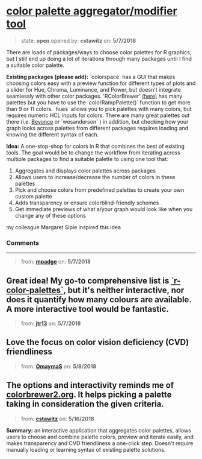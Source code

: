 # [color palette aggregator/modifier tool](https://github.com/ropensci/unconf18/issues/50)

> state: **open** opened by: **cstawitz** on: **5/7/2018**

There are loads of packages/ways to choose color palettes for R graphics, but I still end up doing a lot of iterations through many packages until I find a suitable color palette. 

**Existing packages (please add):**
&#x60;colorspace&#x60; has a GUI that makes choosing colors easy with a preview function for different types of plots and a slider for Hue, Chroma, Luminance, and Power, but doesn&#x27;t integrate seamlessly with other color packages. &#x27;RColorBrewer&#x27; [(here)](http://colorbrewer2.org/#type&#x3D;sequential&amp;scheme&#x3D;YlGn&amp;n&#x3D;9) has many palettes but you have to use the &#x60;colorRampPalette()&#x60; function to get more than 9 or 11 colors. &#x60;hues&#x60; allows you to pick palettes with many colors, but requires numeric HCL inputs for colors. There are many great palettes out there (i.e. [Beyonce](http://beyoncepalettes.tumblr.com/) or &#x60;wesanderson&#x60; ) in addition, but checking how your graph looks across palettes from different packages requires loading and knowing the different syntax of each.

**Idea:**
A one-stop-shop for colors in R that combines the best of existing tools.  The goal would be to change the workflow from iterating across multiple packages to find a suitable palette to using one tool that:
1. Aggregates and displays color palettes across packages
2. Allows users to increase/decrease the number of colors in these palettes
3. Pick and choose colors from predefined palettes to create your own custom palette
4. Adds transparency or ensure colorblind-friendly schemes
5. Get immediate previews of what a/your graph would look like when you change any of these options

my colleague Margaret Siple inspired this idea  

 


### Comments

---
> from: [**mpadge**](https://github.com/ropensci/unconf18/issues/50#issuecomment-387212135) on: **5/7/2018**

Great idea! My go-to comprehensive list is [&#x60;r-color-palettes&#x60;](https://github.com/EmilHvitfeldt/r-color-palettes), but it&#x27;s neither interactive, nor does it quantify how many colours are available. A more interactive tool would be fantastic.
---
> from: [**jtr13**](https://github.com/ropensci/unconf18/issues/50#issuecomment-387213439) on: **5/7/2018**

Love the focus on color vision deficiency (CVD) friendliness
---
> from: [**OmaymaS**](https://github.com/ropensci/unconf18/issues/50#issuecomment-387316739) on: **5/8/2018**

The options and interactivity reminds me of [colorbrewer2.org](http://colorbrewer2.org/#type&#x3D;sequential&amp;scheme&#x3D;BuGn&amp;n&#x3D;3). It helps picking a palette taking in consideration the given criteria.
---
> from: [**cstawitz**](https://github.com/ropensci/unconf18/issues/50#issuecomment-389700987) on: **5/16/2018**

**Summary:** an interactive application that aggregates color palettes, allows users to choose and combine palette colors, preview and iterate easily, and makes transparency and CVD friendliness a one-click step. Doesn&#x27;t require manually loading or learning syntax of existing palette solutions.
